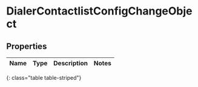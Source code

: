 # DialerContactlistConfigChangeObject


## Properties

| Name | Type | Description | Notes |
| ------------ | ------------- | ------------- | ------------- |
{: class="table table-striped"}



